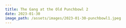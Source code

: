 ```yaml
---
title: The Gang at the Old Punchbowl 2
date: 2023-01-30
image_path: /assets/images/2023-01-30-punchbowl1.jpeg
---
```

